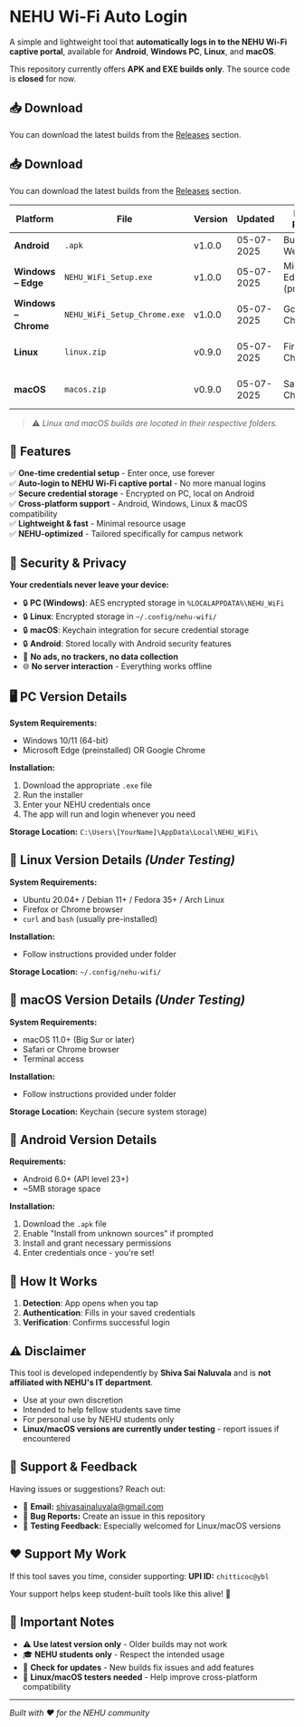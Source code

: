 # NEHU Wi-Fi Auto Login
A simple and lightweight tool that **automatically logs in to the NEHU Wi-Fi captive portal**, available for **Android**, **Windows PC**, **Linux**, and **macOS**.

This repository currently offers **APK and EXE builds only**. The source code is **closed** for now.

## 📥 Download
You can download the latest builds from the [Releases](../../releases) section.

## 📥 Download
You can download the latest builds from the [Releases](../../releases) section.

| Platform            | File                         | Version | Updated     | Browser Required             | Status              |
|---------------------|------------------------------|---------|-------------|------------------------------|----------------------|
| **Android**         | `.apk`                       | v1.0.0  | 05-07-2025  | Built-in WebView             | ✅ **Stable**         |
| **Windows – Edge**  | `NEHU_WiFi_Setup.exe`        | v1.0.0  | 05-07-2025  | Microsoft Edge (preinstalled) | ✅ **Stable**         |
| **Windows – Chrome**| `NEHU_WiFi_Setup_Chrome.exe` | v1.0.0  | 05-07-2025  | Google Chrome                | ✅ **Stable**         |
| **Linux**           | `linux.zip`                     | v0.9.0  | 05-07-2025  | Firefox / Chrome             | 🧪 **Under Testing**  |
| **macOS**           | `macos.zip`                     | v0.9.0  | 05-07-2025  | Safari / Chrome              | 🧪 **Under Testing**  |

> ⚠️ *Linux and macOS builds are located in their respective folders.*

## 🚀 Features
✅ **One-time credential setup** - Enter once, use forever  
✅ **Auto-login to NEHU Wi-Fi captive portal** - No more manual logins  
✅ **Secure credential storage** - Encrypted on PC, local on Android  
✅ **Cross-platform support** - Android, Windows, Linux & macOS compatibility  
✅ **Lightweight & fast** - Minimal resource usage  
✅ **NEHU-optimized** - Tailored specifically for campus network  

## 🔐 Security & Privacy
**Your credentials never leave your device:**
- 🔒 **PC (Windows)**: AES encrypted storage in `%LOCALAPPDATA%\NEHU_WiFi`
- 🔒 **Linux**: Encrypted storage in `~/.config/nehu-wifi/`
- 🔒 **macOS**: Keychain integration for secure credential storage
- 🔒 **Android**: Stored locally with Android security features
- 🚫 **No ads, no trackers, no data collection**
- 🌐 **No server interaction** - Everything works offline

## 🖥️ PC Version Details
**System Requirements:**
- Windows 10/11 (64-bit)
- Microsoft Edge (preinstalled) OR Google Chrome

**Installation:**
1. Download the appropriate `.exe` file
2. Run the installer
3. Enter your NEHU credentials once
4. The app will run and login whenever you need

**Storage Location:** `C:\Users\[YourName]\AppData\Local\NEHU_WiFi\`

## 🐧 Linux Version Details *(Under Testing)*
**System Requirements:**
- Ubuntu 20.04+ / Debian 11+ / Fedora 35+ / Arch Linux
- Firefox or Chrome browser
- `curl` and `bash` (usually pre-installed)

**Installation:**
- Follow instructions provided under folder

**Storage Location:** `~/.config/nehu-wifi/`

## 🍎 macOS Version Details *(Under Testing)*
**System Requirements:**
- macOS 11.0+ (Big Sur or later)
- Safari or Chrome browser
- Terminal access

**Installation:**
- Follow instructions provided under folder

**Storage Location:** Keychain (secure system storage)

## 📱 Android Version Details
**Requirements:**
- Android 6.0+ (API level 23+)
- ~5MB storage space

**Installation:**
1. Download the `.apk` file
2. Enable "Install from unknown sources" if prompted
3. Install and grant necessary permissions
4. Enter credentials once - you're set!

## 🔧 How It Works
1. **Detection**: App opens when you tap 
2. **Authentication**: Fills in your saved credentials
3. **Verification**: Confirms successful login

## ⚠️ Disclaimer
This tool is developed independently by **Shiva Sai Naluvala** and is **not affiliated with NEHU's IT department**. 
- Use at your own discretion
- Intended to help fellow students save time
- For personal use by NEHU students only
- **Linux/macOS versions are currently under testing** - report issues if encountered

## 💬 Support & Feedback
Having issues or suggestions? Reach out:
- 📧 **Email:** shivasainaluvala@gmail.com
- 🐛 **Bug Reports:** Create an issue in this repository
- 🧪 **Testing Feedback:** Especially welcomed for Linux/macOS versions

## ❤️ Support My Work
If this tool saves you time, consider supporting:
**UPI ID:** `chitticoc@ybl`

Your support helps keep student-built tools like this alive! 🙏

## 📝 Important Notes
- ⚠️ **Use latest version only** - Older builds may not work
- 🎓 **NEHU students only** - Respect the intended usage
- 🔄 **Check for updates** - New builds fix issues and add features
- 🧪 **Linux/macOS testers needed** - Help improve cross-platform compatibility

---
*Built with ❤️ for the NEHU community*
